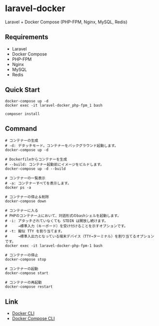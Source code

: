 # laravel-docker
Laravel + Docker Compose (PHP-FPM, Nginx, MySQL, Redis)

## Requirements

- Laravel
- Docker Compose
- PHP-FPM
- Nginx
- MySQL
- Redis

## Quick Start

```
docker-compose up -d
docker exec -it laravel-docker_php-fpm_1 bash

composer install
```

## Command

```shell
# コンテナーの生成
# -d: デタッチモード。コンテナーをバックグラウンド起動します。
docker-compose up -d

# Dockerfileからコンテナーを生成
# --build: コンテナー起動前にイメージをビルドします。
docker-compose up -d --build

# コンテナーの一覧表示
# -a: コンテナーすべてを表示します。
docker ps -a

# コンテナーの停止＆削除
docker-compose down

# コンテナーに入る
# PHPのコンテナー上において、対話形式のbashシェルを起動します。
# -i: アタッチされていなくても STDIN は開放し続けます。
#     →標準入力（キーボード）を受け付けることを示すオプションです。
# -t: 擬似 TTY を割り当てます。
#     →標準入出力となっている端末デバイス（TTY→ターミナル）を割り当てるオプションです。
docker exec -it laravel-docker-php-fpm-1 bash

# コンテナーの停止
docker-compose stop

# コンテナーの起動
docker-compose start

# コンテナーの再起動
docker-compose restart
```

## Link

- [Docker CLI](https://matsuand.github.io/docs.docker.jp.onthefly/engine/reference/run/)
- [Docker Compose CLI](https://matsuand.github.io/docs.docker.jp.onthefly/compose/reference/)
